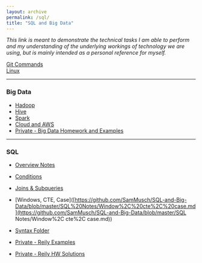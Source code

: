 ```yaml
---
layout: archive
permalink: /sql/
title: "SQL and Big Data"
---
```


*This link is meant to demonstrate the technical tasks I am able to perform and my understanding of the underlying workings of technology we are using, but is mainly intended as a personal reference for myself.*


[Git Commands](https://github.com/SamMusch/SQL-and-Big-Data/blob/master/Git.md)  
[Linux](https://github.com/SamMusch/SQL-and-Big-Data/blob/master/Linux.ipynb)

---

### Big Data

- [Hadoop](https://github.com/SamMusch/SQL-and-Big-Data/tree/master/Linux%20and%20Hadoop)
- [Hive](https://github.com/SamMusch/SQL-and-Big-Data/tree/master/Hive)
- [Spark](https://github.com/SamMusch/SQL-and-Big-Data/tree/master/Spark)
- [Cloud and AWS](https://github.com/SamMusch/SQL-and-Big-Data/blob/master/Cloud%20and%20AWS.ipynb)
- [Private - Big Data Homework and Examples](https://github.com/SamMusch/Private-Repo/tree/master/Big%20Data%20HW)

---

### SQL

- [Overview Notes](https://github.com/SamMusch/SQL-and-Big-Data/blob/master/1_-_Setup.md)
- [Conditions](https://github.com/SamMusch/SQL-and-Big-Data/blob/master/SQL%20Notes/Querying.md)
- [Joins & Subqueries](https://github.com/SamMusch/SQL-and-Big-Data/blob/master/SQL%20Notes/Joins%20%26%20Subqueries.md)
- [Windows, CTE, Case]([https://github.com/SamMusch/SQL-and-Big-Data/blob/master/SQL%20Notes/Window%2C%20cte%2C%20case.md](https://github.com/SamMusch/SQL-and-Big-Data/blob/master/SQL Notes/Window%2C cte%2C case.md))



- [Syntax Folder](https://github.com/SamMusch/SQL-and-Big-Data/tree/master/SQL%20Syntax)
- [Private - Reily Examples](https://github.com/SamMusch/Private-Repo/tree/master/SQL%20Examples)
- [Private - Reily HW Solutions](https://github.com/SamMusch/Private-Repo/tree/master/SQL%20HW%20Ref)
